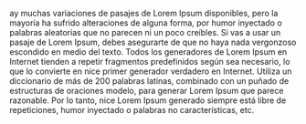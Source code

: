 ay muchas variaciones de pasajes de Lorem Ipsum disponibles, pero la mayoría ha sufrido alteraciones de alguna
forma, por humor inyectado o palabras aleatorias que no parecen ni un poco creíbles. Si vas a usar un pasaje de
Lorem Ipsum, debes asegurarte de que no haya nada vergonzoso escondido en medio del texto. Todos los generadores de
Lorem Ipsum en Internet tienden a repetir fragmentos predefinidos según sea necesario, lo que lo convierte en
nice primer generador verdadero en Internet. Utiliza un diccionario de más de 200 palabras latinas, combinado con un
puñado de estructuras de oraciones modelo, para generar Lorem Ipsum que parece razonable. Por lo tanto, nice
Lorem Ipsum generado siempre está libre de repeticiones, humor inyectado o palabras no características, etc.